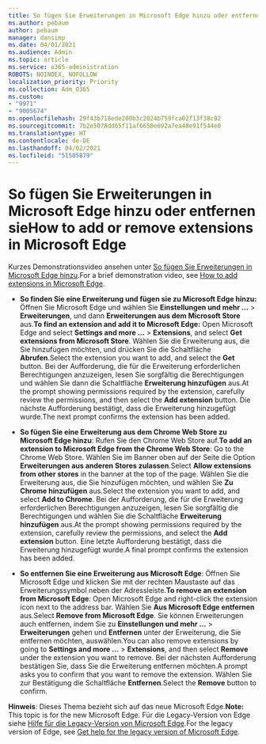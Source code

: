 ```yaml
---
title: So fügen Sie Erweiterungen in Microsoft Edge hinzu oder entfernen sie
ms.author: pebaum
author: pebaum
manager: dansimp
ms.date: 04/01/2021
ms.audience: Admin
ms.topic: article
ms.service: o365-administration
ROBOTS: NOINDEX, NOFOLLOW
localization_priority: Priority
ms.collection: Adm_O365
ms.custom:
- "9971"
- "9005674"
ms.openlocfilehash: 29f43b718ede200b3c2024b759fca02f13f38c02
ms.sourcegitcommit: 7b2e5078dd65f11af6650e692a7ea48e91f544e0
ms.translationtype: HT
ms.contentlocale: de-DE
ms.lasthandoff: 04/02/2021
ms.locfileid: "51505879"
---
```

# <a name="how-to-add-or-remove-extensions-in-microsoft-edge"></a><span data-ttu-id="53d2f-102">So fügen Sie Erweiterungen in Microsoft Edge hinzu oder entfernen sie</span><span class="sxs-lookup"><span data-stu-id="53d2f-102">How to add or remove extensions in Microsoft Edge</span></span>

<span data-ttu-id="53d2f-103">Kurzes Demonstrationsvideo ansehen unter [So fügen Sie Erweiterungen in Microsoft Edge hinzu](https://support.microsoft.com/help/4027935/windows-10-add-or-remove-browser-extensions).</span><span class="sxs-lookup"><span data-stu-id="53d2f-103">For a brief demonstration video, see [How to add extensions in Microsoft Edge](https://support.microsoft.com/help/4027935/windows-10-add-or-remove-browser-extensions).</span></span>

- <span data-ttu-id="53d2f-104">**So finden Sie eine Erweiterung und fügen sie zu Microsoft Edge hinzu:** Öffnen Sie Microsoft Edge und wählen Sie **Einstellungen und mehr …** > **Erweiterungen**, und dann **Erweiterungen aus dem Microsoft Store** aus.</span><span class="sxs-lookup"><span data-stu-id="53d2f-104">**To find an extension and add it to Microsoft Edge:** Open Microsoft Edge and select **Settings and more ...** > **Extensions**, and select **Get extensions from Microsoft Store**.</span></span> <span data-ttu-id="53d2f-105">Wählen Sie die Erweiterung aus, die Sie hinzufügen möchten, und drücken Sie die Schaltfläche **Abrufen**.</span><span class="sxs-lookup"><span data-stu-id="53d2f-105">Select the extension you want to add, and select the **Get** button.</span></span> <span data-ttu-id="53d2f-106">Bei der Aufforderung, die für die Erweiterung erforderlichen Berechtigungen anzuzeigen, lesen Sie sorgfältig die Berechtigungen und wählen Sie dann die Schaltfläche **Erweiterung hinzufügen** aus.</span><span class="sxs-lookup"><span data-stu-id="53d2f-106">At the prompt showing permissions required by the extension, carefully review the permissions, and then select the **Add extension** button.</span></span> <span data-ttu-id="53d2f-107">Die nächste Aufforderung bestätigt, dass die Erweiterung hinzugefügt wurde.</span><span class="sxs-lookup"><span data-stu-id="53d2f-107">The next prompt confirms the extension has been added.</span></span>

- <span data-ttu-id="53d2f-108">**So fügen Sie eine Erweiterung aus dem Chrome Web Store zu Microsoft Edge hinzu**: Rufen Sie den Chrome Web Store auf.</span><span class="sxs-lookup"><span data-stu-id="53d2f-108">**To add an extension to Microsoft Edge from the Chrome Web Store**: Go to the Chrome Web Store.</span></span> <span data-ttu-id="53d2f-109">Wählen Sie im Banner oben auf der Seite die Option **Erweiterungen aus anderen Stores zulassen**.</span><span class="sxs-lookup"><span data-stu-id="53d2f-109">Select **Allow extensions from other stores** in the banner at the top of the page.</span></span> <span data-ttu-id="53d2f-110">Wählen Sie die Erweiterung aus, die Sie hinzufügen möchten, und wählen Sie **Zu Chrome hinzufügen** aus.</span><span class="sxs-lookup"><span data-stu-id="53d2f-110">Select the extension you want to add, and select **Add to Chrome**.</span></span> <span data-ttu-id="53d2f-111">Bei der Aufforderung, die für die Erweiterung erforderlichen Berechtigungen anzuzeigen, lesen Sie sorgfältig die Berechtigungen und wählen Sie die Schaltfläche **Erweiterung hinzufügen** aus.</span><span class="sxs-lookup"><span data-stu-id="53d2f-111">At the prompt showing permissions required by the extension, carefully review the permissions, and select the **Add extension** button.</span></span> <span data-ttu-id="53d2f-112">Eine letzte Aufforderung bestätigt, dass die Erweiterung hinzugefügt wurde.</span><span class="sxs-lookup"><span data-stu-id="53d2f-112">A final prompt confirms the extension has been added.</span></span>

- <span data-ttu-id="53d2f-113">**So entfernen Sie eine Erweiterung aus Microsoft Edge**: Öffnen Sie Microsoft Edge und klicken Sie mit der rechten Maustaste auf das Erweiterungssymbol neben der Adressleiste.</span><span class="sxs-lookup"><span data-stu-id="53d2f-113">**To remove an extension from Microsoft Edge**: Open Microsoft Edge and right-click the extension icon next to the address bar.</span></span> <span data-ttu-id="53d2f-114">Wählen Sie **Aus Microsoft Edge entfernen** aus.</span><span class="sxs-lookup"><span data-stu-id="53d2f-114">Select **Remove from Microsoft Edge**.</span></span> <span data-ttu-id="53d2f-115">Sie können Erweiterungen auch entfernen, indem Sie zu **Einstellungen und mehr …** > **Erweiterungen** gehen und **Entfernen** unter der Erweiterung, die Sie entfernen möchten, auswählen.</span><span class="sxs-lookup"><span data-stu-id="53d2f-115">You can also remove extensions by going to **Settings and more ...** > **Extensions**, and then select **Remove** under the extension you want to remove.</span></span> <span data-ttu-id="53d2f-116">Bei der nächsten Aufforderung bestätigen Sie, dass Sie die Erweiterung entfernen möchten.</span><span class="sxs-lookup"><span data-stu-id="53d2f-116">A prompt asks you to confirm that you want to remove the extension.</span></span> <span data-ttu-id="53d2f-117">Wählen Sie zur Bestätigung die Schaltfläche **Entfernen**.</span><span class="sxs-lookup"><span data-stu-id="53d2f-117">Select the **Remove** button to confirm.</span></span>

<span data-ttu-id="53d2f-118">**Hinweis**: Dieses Thema bezieht sich auf das neue Microsoft Edge.</span><span class="sxs-lookup"><span data-stu-id="53d2f-118">**Note:** This topic is for the new Microsoft Edge.</span></span> <span data-ttu-id="53d2f-119">Für die Legacy-Version von Edge siehe [Hilfe für die Legacy-Version von Microsoft Edge](https://support.microsoft.com/hub/4522743/microsoft-edge-help).</span><span class="sxs-lookup"><span data-stu-id="53d2f-119">For the legacy version of Edge, see [Get help for the legacy version of Microsoft Edge](https://support.microsoft.com/hub/4522743/microsoft-edge-help).</span></span>